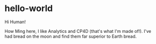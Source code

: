 # hello-world

Hi Human!

How Ming here, I like Analytics and CP4D (that's what I'm made of!).
I've had bread on the moon and find them far superior to Earth bread.
